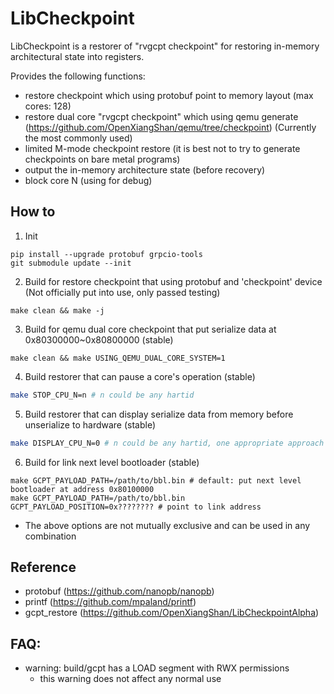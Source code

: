 # LibCheckpoint

LibCheckpoint is a restorer of "rvgcpt checkpoint" for restoring in-memory architectural state into registers.

Provides the following functions:
- restore checkpoint which using protobuf point to memory layout (max cores: 128)
- restore dual core "rvgcpt checkpoint" which using qemu generate (https://github.com/OpenXiangShan/qemu/tree/checkpoint) (Currently the most commonly used)
- limited M-mode checkpoint restore (it is best not to try to generate checkpoints on bare metal programs)
- output the in-memory architecture state (before recovery)
- block core N (using for debug)

## How to

1. Init
```
pip install --upgrade protobuf grpcio-tools
git submodule update --init
```

2. Build for restore checkpoint that using protobuf and 'checkpoint' device (Not officially put into use, only passed testing)
```
make clean && make -j
```

3. Build for qemu dual core checkpoint that put serialize data at 0x80300000~0x80800000 (stable)
```
make clean && make USING_QEMU_DUAL_CORE_SYSTEM=1

```

4. Build restorer that can pause a core's operation (stable)
```bash
make STOP_CPU_N=n # n could be any hartid
```

5. Build restorer that can display serialize data from memory before unserialize to hardware (stable)
```bash
make DISPLAY_CPU_N=0 # n could be any hartid, one appropriate approach is to suspend one of the cores in a dual-core checkpoint and output the serialized data from the other core
```

6. Build for link next level bootloader (stable)
```
make GCPT_PAYLOAD_PATH=/path/to/bbl.bin # default: put next level bootloader at address 0x80100000
make GCPT_PAYLOAD_PATH=/path/to/bbl.bin GCPT_PAYLOAD_POSITION=0x???????? # point to link address
```

- The above options are not mutually exclusive and can be used in any combination

## Reference
- protobuf (https://github.com/nanopb/nanopb)
- printf (https://github.com/mpaland/printf)
- gcpt_restore (https://github.com/OpenXiangShan/LibCheckpointAlpha)

## FAQ:
- warning: build/gcpt has a LOAD segment with RWX permissions
    - this warning does not affect any normal use
